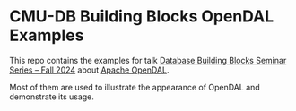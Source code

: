 # CMU-DB Building Blocks OpenDAL Examples

This repo contains the examples for talk [Database Building Blocks Seminar Series – Fall 2024](https://db.cs.cmu.edu/seminar2024/) about [Apache OpenDAL](https://github.com/apache/opendal).

Most of them are used to illustrate the appearance of OpenDAL and demonstrate its usage.
